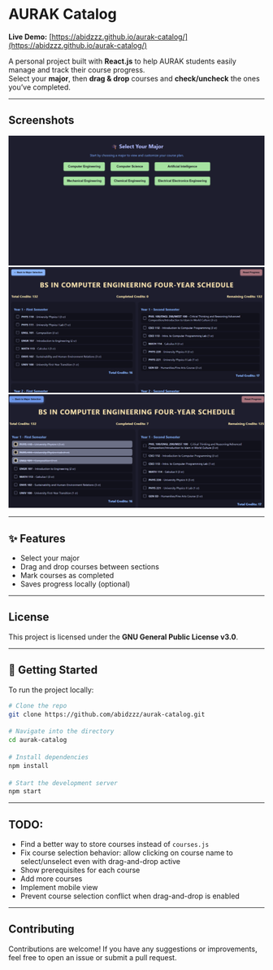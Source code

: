 # AURAK Catalog 

**Live Demo:** [https://abidzzz.github.io/aurak-catalog/](https://abidzzz.github.io/aurak-catalog/)  

A personal project built with **React.js** to help AURAK students easily manage and track their course progress.  
Select your **major**, then **drag & drop** courses and **check/uncheck** the ones you’ve completed.

---
## Screenshots

![screenshot](screenshots/image2.png)
![screenshot](screenshots/image.png)
![screenshot](screenshots/image1.png)

---

## ✨ Features

- Select your major
- Drag and drop courses between sections
- Mark courses as completed
- Saves progress locally (optional)

---
## License

This project is licensed under the **GNU General Public License v3.0**.

---
## 🚀 Getting Started

To run the project locally:

```bash
# Clone the repo
git clone https://github.com/abidzzz/aurak-catalog.git

# Navigate into the directory
cd aurak-catalog

# Install dependencies
npm install

# Start the development server
npm start
```
---
## TODO:
- Find a better way to store courses instead of `courses.js`
- Fix course selection behavior: allow clicking on course name to select/unselect even with drag-and-drop active
- Show prerequisites for each course
- Add more courses
- Implement mobile view
- Prevent course selection conflict when drag-and-drop is enabled

---
## Contributing

Contributions are welcome! If you have any suggestions or improvements, feel free to open an issue or submit a pull request.